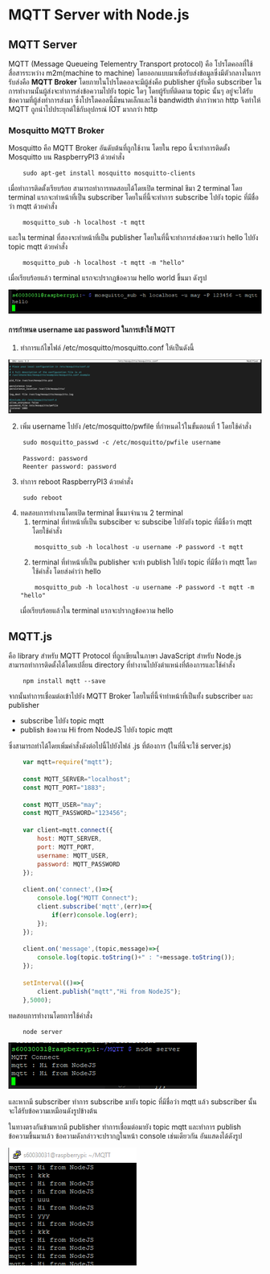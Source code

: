 # MQTT Server with Node.js
## MQTT Server
MQTT (Message Queueing Telementry Transport protocol) คือ โปรโตคอลที่ใช้สื่อสารระหว่าง m2m(machine to machine) โดยออกแบบมาเพื่อรับส่งข้อมูลซึ่งมีตัวกลางในการรับส่งคือ **MQTT Broker** โดยภายในโปรโตคอลจะมีผู้ส่งคือ publisher ผู้รับคือ subscriber ในการทำงานนั้นผู้ส่งจะทำการส่งข้อความไปยัง topic ใดๆ โดยผู้รับที่ติดตาม topic นั้นๆ อยู่จะได้รับข้อความที่ผู้ส่งทำการส่งมา ซึ่งโปรโตคอลนี้มีขนาดเล็กและใช้ bandwidth ต่ำกว่าพวก http จึงทำให้ MQTT ถูกนำไปประยุกต์ใช้กับอุปกรณ์ IOT มากกว่า http

### Mosquitto MQTT Broker
Mosquitto คือ ​MQTT Broker อันดับต้นที่ถูกใช้งาน โดยใน repo นี้จะทำการติดตั้ง Mosquitto บน RaspberryPI3 ด้วยคำสั่ง

```
    sudo apt-get install mosquitto mosquitto-clients
```

เมื่อทำการติดตั้งเรียบร้อย สามารถทำการทดสอบได้โดยเปิด terminal ขึมา 2 terminal โดย terminal แรกจะทำหน้าที่เป็น subscriber โดยในที่นี้จะทำการ subscribe ไปยัง topic ที่มีชื่อว่า mqtt ด้วยคำสั่ง
```
    mosquitto_sub -h localhost -t mqtt
```

และใน terminal ที่สองจะทำหน้าที่เป็น publisher โดยในที่นี้จะทำการส่งข้อความว่า hello ไปยัง topic mqtt ด้วยคำสั่ง
```
    mosquitto_pub -h localhost -t mqtt -m "hello"
```
เมื่อเรียบร้อยแล้ว terminal แรกจะปรากฎข้อความ hello world ขึ้นมา ดังรูป

![result.png](image/result.PNG)

#### การกำหนด username และ password ในการเข้าใช้ MQTT
1. ทำการแก้ไขไฟล์ /etc/mosquitto/mosquitto.conf ให้เป็นดังนี้

![mosquitto.conf.png](image/mosquitto.conf.png)

2. เพิ่ม username ไปยัง /etc/mosquitto/pwfile ที่กำหนดไว้ในขั้นตอนที่ 1 โดยใช้คำสั่ง
```
    sudo mosquitto_passwd -c /etc/mosquitto/pwfile username

    Password: password
    Reenter password: password
```
3. ทำการ reboot RaspberryPI3 ด้วยคำสั่ง
```
    sudo reboot
```
4. ทดสอบการทำงานโดยเปิด terminal ขึ้นมาจำนวน 2 terminal 
    1. terminal ที่ทำหน้าที่เป็น subsciber จะ subscibe ไปยังยัง topic ที่มีชื่อว่า mqtt โดยใช้คำสั่ง
    ```
        mosquitto_sub -h localhost -u username -P password -t mqtt
    ``` 
    2. terminal ที่ทำหน้าที่เป็น publisher จะทำ publish ไปยัง topic ที่มีชื่อว่า mqtt โดยใช้คำสั่ง โดยส่งคำว่า hello
    ```
        mosquitto_pub -h localhost -u username -P password -t mqtt -m "hello"
    ```
    เมื่อเรียบร้อยแล้วใน terminal แรกจะปรากฎข้อความ  hello 

## MQTT.js
คือ library สำหรับ MQTT Protocol ที่ถูกเขียนในภาษา JavaScript สำหรับ Node.js สามารถทำการติดตั้งได้โดยเปลี่ยน directory ที่ทำงานไปยังตำแหน่งที่ต้องการและใช้คำสั่ง
``` 
    npm install mqtt --save
```
จากนั้นทำการเชื่อมต่อเข้าไปยัง MQTT Broker โดยในที่นี้จำทำหน้าที่เป็นทั้ง subscriber และ publisher  

- subscribe ไปยัง topic mqtt
- publish ข้อความ Hi from NodeJS ไปยัง topic mqtt 

ซึ่งสามารถทำได้โดยเพิ่มคำสั่งดังต่อไปนี้ไปยังไฟล์ .js ที่ต้องการ (ในที่นี้จะใช้ server.js)

```js
    var mqtt=require("mqtt");

    const MQTT_SERVER="localhost";
    const MQTT_PORT="1883";

    const MQTT_USER="may";
    const MQTT_PASSWORD="123456";

    var client=mqtt.connect({   
	    host: MQTT_SERVER,
	    port: MQTT_PORT,
	    username: MQTT_USER,
	    password: MQTT_PASSWORD
    });

    client.on('connect',()=>{
	    console.log("MQTT Connect");
	    client.subscribe('mqtt',(err)=>{
		    if(err)console.log(err);
	    });
    });

    client.on('message',(topic,message)=>{
        console.log(topic.toString()+" : "+message.toString());
    });

    setInterval(()=>{
        client.publish("mqtt","Hi from NodeJS");
    },5000);

```
ทดสอบการทำงานโดยการใช้คำสั่ง 
```
    node server
```
![mqtt.png](image/mqtt.PNG)

และหากมี subscriber ทำการ subscribe มายัง topic ที่มีชื่อว่า mqtt แล้ว subscriber นั้นจะได้รับข้อความเหมือนดังรูปข้างต้น

ในทางตรงกันข้ามหากมี publisher ทำการเชื่อมต่อมายัง topic mqtt และทำการ publish ข้อความขึ้นมาแล้ว ข้อความดังกล่าวจะปรากฎในหน้า console เช่นเดียวกัน อันแสดงได้ดังรูป

![mqtt.png](image/mqtt3.PNG)